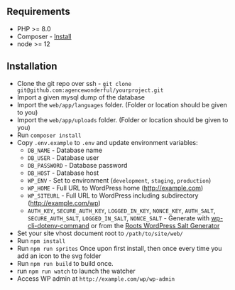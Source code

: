 ## Requirements

* PHP >= 8.0
* Composer - [Install](https://getcomposer.org/doc/00-intro.md#installation-linux-unix-osx)
* node >= 12

## Installation

* Clone the git repo over ssh - `git clone git@github.com:agencewonderful/yourproject.git`
* Import a given mysql dump of the database
* Import the `web/app/languages` folder. (Folder or location should be given to you)
* Import the `web/app/uploads` folder. (Folder or location should be given to you)
* Run `composer install`
* Copy `.env.example` to `.env` and update environment variables:
    * `DB_NAME` - Database name
    * `DB_USER` - Database user
    * `DB_PASSWORD` - Database password
    * `DB_HOST` - Database host
    * `WP_ENV` - Set to environment (`development`, `staging`, `production`)
    * `WP_HOME` - Full URL to WordPress home (http://example.com)
    * `WP_SITEURL` - Full URL to WordPress including subdirectory (http://example.com/wp)
    * `AUTH_KEY`, `SECURE_AUTH_KEY`, `LOGGED_IN_KEY`, `NONCE_KEY`, `AUTH_SALT`, `SECURE_AUTH_SALT`, `LOGGED_IN_SALT`, `NONCE_SALT` - Generate with [wp-cli-dotenv-command](https://github.com/aaemnnosttv/wp-cli-dotenv-command) or from the [Roots WordPress Salt Generator](https://roots.io/salts.html)
* Set your site vhost document root to `/path/to/site/web/`
* Run `npm install`
* Run `npm run sprites` Once upon first install, then once every time you add an icon to the svg folder
* Run `npm run build` to build once.
* run `npm run watch` to launch the watcher
* Access WP admin at `http://example.com/wp/wp-admin`
